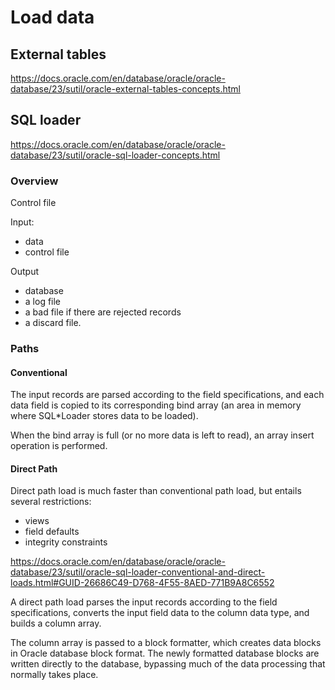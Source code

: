 # Load data

## External tables

https://docs.oracle.com/en/database/oracle/oracle-database/23/sutil/oracle-external-tables-concepts.html

## SQL loader

https://docs.oracle.com/en/database/oracle/oracle-database/23/sutil/oracle-sql-loader-concepts.html

### Overview
Control file

Input:
- data
- control file

Output
- database
- a log file
- a bad file if there are rejected records
- a discard file.

### Paths

#### Conventional

The input records are parsed according to the field specifications, and each data field is copied to its corresponding bind array (an area in memory where SQL*Loader stores data to be loaded).

When the bind array is full (or no more data is left to read), an array insert operation is performed.

#### Direct Path

Direct path load is much faster than conventional path load, but entails several restrictions:
- views
- field defaults
- integrity constraints

https://docs.oracle.com/en/database/oracle/oracle-database/23/sutil/oracle-sql-loader-conventional-and-direct-loads.html#GUID-26686C49-D768-4F55-8AED-771B9A8C6552

A direct path load parses the input records according to the field specifications, converts the input field data to the column data type, and builds a column array.

The column array is passed to a block formatter, which creates data blocks in Oracle database block format. The newly formatted database blocks are written directly to the database, bypassing much of the data processing that normally takes place. 
